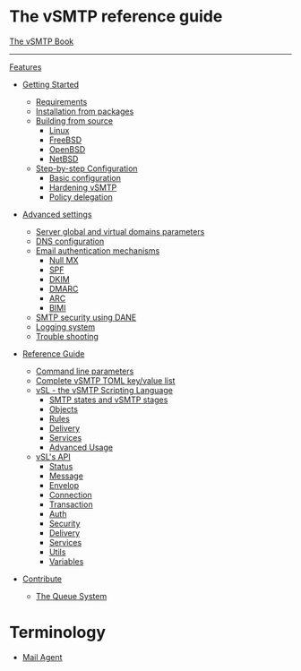 The vSMTP reference guide
==========================

[The vSMTP Book](index.md)

----------------------

[Features](features.md)

- [Getting Started](start/started.md)
  - [Requirements](start/requirements.md)
  - [Installation from packages](start/install/packages.md)
  - [Building from source](start/install/source.md)
    - [Linux](start/install/source/linux.md)
    - [FreeBSD](start/install/source/freebsd.md)
    - [OpenBSD]()
    - [NetBSD]()
  - [Step-by-step Configuration](start/configuration/configuration.md)
    - [Basic configuration](start/configuration/basic.md)
    - [Hardening vSMTP](start/configuration/hardening.md)
    - [Policy delegation](start/configuration/delegation.md)

- [Advanced settings](advanced/advanced.md)
  - [Server global and virtual domains parameters](advanced/toml.md)
  - [DNS configuration](advanced/dns.md)
  - [Email authentication mechanisms](advanced/eam.md)
    - [Null MX](advanced/eam/nullmx.md)
    - [SPF](advanced/eam/spf.md)
    - [DKIM](advanced/eam/dkim.md)
    - [DMARC](advanced/eam/dmarc.md)
    - [ARC](advanced/eam/arc.md)
    - [BIMI](advanced/eam/bimi.md)
  - [SMTP security using DANE](advanced/dane.md)
  - [Logging system](advanced/logging.md)
  - [Trouble shooting](advanced/troubleshooting.md)

- [Reference Guide]()
  - [Command line parameters](reference/command.md)
  - [Complete vSMTP TOML key/value list](reference/config-file.md)
  - [vSL - the vSMTP Scripting Language](reference/vSL/vsl.md)
    - [SMTP states and vSMTP stages](reference/vSL/stages.md)
    - [Objects](reference/vSL/objects.md)
    <!-- - [Functions](reference/vSL/functions.md) -->
    - [Rules](reference/vSL/rules.md)
    - [Delivery](reference/vSL/delivery.md)
    - [Services](reference/vSL/services.md)
    - [Advanced Usage](reference/vSL/advanced.md)
  - [vSL's API](reference/vSL/api.md)
    - [Status](reference/vSL/api/Status.md)
    - [Message](reference/vSL/api/Message.md)
    - [Envelop](reference/vSL/api/Envelop.md)
    - [Connection](reference/vSL/api/Connection.md)
    - [Transaction](reference/vSL/api/Transaction.md)
    - [Auth](reference/vSL/api/Auth.md)
    - [Security](reference/vSL/api/Security.md)
    - [Delivery](reference/vSL/api/Delivery.md)
    - [Services](reference/vSL/api/Services.md)
    - [Utils](reference/vSL/api/Utils.md)
    - [Variables](reference/vSL/api/Variables.md)
- [Contribute]()
  - [The Queue System](development/queues.md)

Terminology
==========================

- [Mail Agent](term/agent.md)
